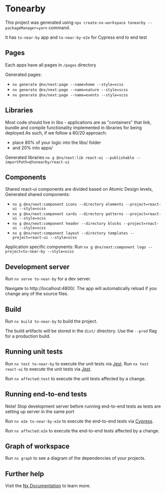 # Tonearby

This project was generated using `npx create-nx-workspace tonearby --packageManager=yarn` command.

It has `to-near-by` app and `to-near-by-e2e` for Cypress end to end test

## Pages

Each apps have all pages in `/pages` directory

Generated pages:
- `nx generate @nx/next:page --name=home --style=scss`
- `nx generate @nx/next:page --name=nature --style=scss`
- `nx generate @nx/next:page --name=events --style=scss`


## Libraries

Most code should live in libs - applications are as "containers" that link, bundle and compile functionality implemented in libraries for being deployed.As such, if we follow a 80/20 approach:
- place 80% of your logic into the libs/ folder
- and 20% into apps/


Generated libraries
`nx g @nx/next:lib react-ui --publishable --importPath=@tonearby/react-ui`

## Components

Shared react-ui components are divided based on Atomic Design levels,
Generated shared components:

- `nx g @nx/next:component icons --directory elements --project=react-ui --style=scss`
- `nx g @nx/next:component cards --directory patterns --project=react-ui --style=scss`
- `nx g @nx/next:component header --directory blocks --project=react-ui --style=scss`
- `nx g @nx/next:component layout --directory templates --project=react-ui --style=scss`

Application specific components:
Run `nx g @nx/next:component logo --project=to-near-by --style=scss`

## Development server

Run `nx serve to-near-by` for a dev server. 

Navigate to http://localhost:4800/. The app will automatically reload if you change any of the source files.

## Build

Run `nx build to-near-by` to build the project. 

The build artifacts will be stored in the `dist/` directory. Use the `--prod` flag for a production build.

## Running unit tests

Run `nx test to-near-by` to execute the unit tests via [Jest](https://jestjs.io).
Run `nx test react-ui` to execute the unit tests via [Jest](https://jestjs.io).

Run `nx affected:test` to execute the unit tests affected by a change.

## Running end-to-end tests

Note! Stop development server before running end-to-end tests as tests are setting up server in the same port

Run `nx e2e to-near-by-e2e` to execute the end-to-end tests via [Cypress](https://www.cypress.io).

Run `nx affected:e2e` to execute the end-to-end tests affected by a change.

## Graph of workspace

Run `nx graph` to see a diagram of the dependencies of your projects.


## Further help

Visit the [Nx Documentation](https://nx.dev) to learn more.
